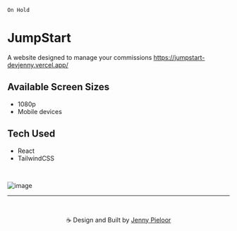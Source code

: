 `On Hold`

# JumpStart
A website designed to manage your commissions https://jumpstart-devjenny.vercel.app/

## Available Screen Sizes
- 1080p 
- Mobile devices 
  
## Tech Used
- React
- TailwindCSS

<br>

![image](https://github.com/devJennyy/jumpstart/assets/135243946/c7dc5ed2-b4f1-4302-a011-211c2d06d2e7)





***

<br>
<p align="center">☕ Design and Built by <a href="https://linktree-jenny.vercel.app/">Jenny Pieloor</a></p>

